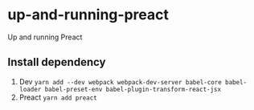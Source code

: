 # up-and-running-preact
Up and running Preact

## Install dependency
1. Dev
`yarn add --dev webpack webpack-dev-server babel-core babel-loader babel-preset-env babel-plugin-transform-react-jsx`
2. Preact
`yarn add preact`

